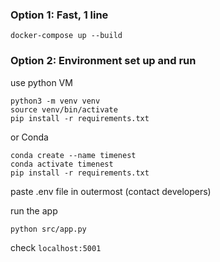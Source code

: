 ### Option 1: Fast, 1 line
```
docker-compose up --build
```

### Option 2: Environment set up and run 

use python VM 
```
python3 -m venv venv
source venv/bin/activate
pip install -r requirements.txt
```

or Conda
```
conda create --name timenest
conda activate timenest
pip install -r requirements.txt
```


paste .env file in outermost (contact developers)

run the app 
```
python src/app.py
```
check `localhost:5001`
